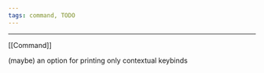 ```yaml
---
tags: command, TODO
---
```

---
[[Command]]

(maybe) an option for printing only contextual keybinds
 